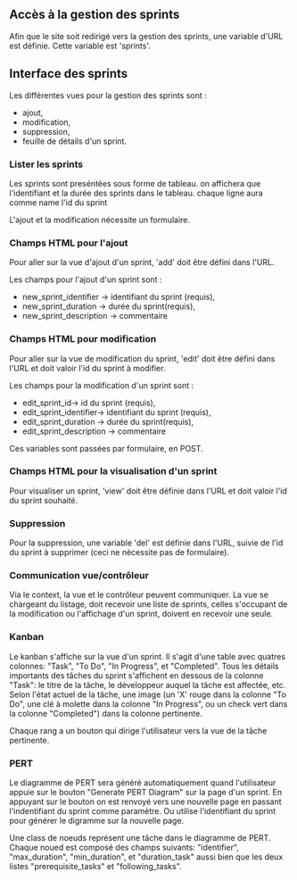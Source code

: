 
## Accès à la gestion des sprints

Afin que le site soit redirigé vers la gestion des sprints, une variable d'URL
est définie. Cette variable est 'sprints'.


## Interface des sprints

Les différentes vues pour la gestion des sprints sont :
* ajout,
* modification,
* suppression,
* feuille de détails d'un sprint.


### Lister les sprints
Les sprints sont preséntées sous forme de tableau.
on affichera que l'identifiant et la durée des sprints dans le tableau.
chaque ligne aura comme name l'id du sprint


L'ajout et la modification nécessite un formulaire.


### Champs HTML pour l'ajout

Pour aller sur la vue d'ajout d'un sprint, 'add' doit être défini dans l'URL.

Les champs pour l'ajout d'un sprint sont :

* new_sprint_identifier -> identifiant du sprint (requis),
* new_sprint_duration -> durée du sprint(requis),
* new_sprint_description -> commentaire 

### Champs HTML pour modification

Pour aller sur la vue de modification du sprint, 'edit' doit être défini dans l'URL
et doit valoir l'id du sprint à modifier.

Les champs pour la modification d'un sprint sont :

* edit_sprint_id-> id du sprint (requis),
* edit_sprint_identifier-> identifiant du sprint (requis),
* edit_sprint_duration -> durée du sprint(requis),
* edit_sprint_description -> commentaire 

Ces variables sont passées par formulaire, en POST.


### Champs HTML pour la visualisation d'un sprint 

Pour visualiser un sprint, 'view' doit être définie dans l'URL et doit valoir
l'id du sprint souhaité.

### Suppression

Pour la suppression, une variable 'del' est définie dans l'URL, suivie 
de l'id du sprint à supprimer (ceci ne nécessite pas de formulaire).


### Communication vue/contrôleur

Via le context, la vue et le contrôleur peuvent communiquer.
La vue se chargeant du listage, doit recevoir une liste de sprints, celles s'occupant
de la modification ou l'affichage d'un sprint, doivent en recevoir une seule.

### Kanban
Le kanban s'affiche sur la vue d'un sprint.  Il s'agit d'une table avec quatres colonnes: "Task", "To Do", "In Progress", et "Completed".  Tous les détails importants des tâches du sprint s'affichent en dessous de la colonne "Task": le titre de la tâche, le développeur auquel la tâche est affectée, etc.  Selon l'état actuel de la tâche, une image (un 'X' rouge dans la colonne "To Do", une clé à molette dans la colonne "In Progress", ou un check vert dans la colonne "Completed") dans la colonne pertinente.  

Chaque rang a un bouton qui dirige l'utilisateur vers la vue de la tâche pertinente.  

### PERT

Le diagramme de PERT sera généré automatiquement quand l'utilisateur appuie sur le bouton "Generate PERT Diagram" sur la page d'un sprint.  En appuyant sur le bouton on est renvoyé vers une nouvelle page en passant l'indentifiant du sprint comme paramètre.  Ou utilise l'identifiant du sprint pour générer le digramme sur la nouvelle page.  

Une class de noeuds représent une tâche dans le diagramme de PERT.  Chaque noued est composé des champs suivants: "identifier", "max_duration", "min_duration", et "duration_task" aussi bien que les deux listes "prerequisite_tasks" et "following_tasks".  